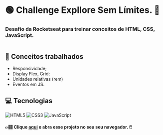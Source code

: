 # :green_circle: Challenge Expllore Sem Límites. :sunflower:
### **Desafio da Rocketseat para treinar conceitos de HTML, CSS, JavaScript.**


<p align="center">
  <img src="https://user-images.githubusercontent.com/126821291/236046846-18c45905-f394-4c0d-9208-dda76ea9971f.gif" alt="">
</p>

## :memo: Conceitos trabalhados

- Responsividade;
- Display Flex, Grid;
- Unidades relativas (rem)
- Eventos em JS.

## :computer: Tecnologias

<div>
  <!-- HTML5 -->
  <img src="https://img.shields.io/badge/HTML5-E34F26?style=for-the-badge&logo=html5&logoColor=white" alt="HTML5"/>
  
  <!-- CSS3 -->
  <img src="https://img.shields.io/badge/CSS3-1572B6?style=for-the-badge&logo=css3&logoColor=white" alt="CSS3"/>

  <!-- JavaScript -->
  <img src="https://img.shields.io/badge/JavaScript-F7DF1E?style=for-the-badge&logo=javascript&logoColor=black" alt="JavaScript"/>

  <!-- React Native -->
  <!-- <img src="https://img.shields.io/badge/React_Native-20232A?style=for-the-badge&logo=react&logoColor=61DAFB" alt="React Native"/> -->

  <!-- ReactJS -->
  <!-- <img src="https://img.shields.io/badge/React-20232A?style=for-the-badge&logo=react&logoColor=61DAFB" alt="ReactJS"/> -->
<div/>

#### 👉🏽 Clique **[aqui](https://adnilsomar.github.io/Challange-Space/)** e abra esse projeto no seu seu navegador. :computer_mouse:
